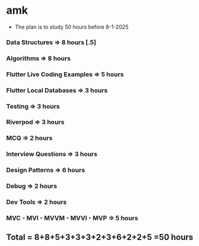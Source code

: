 # amk

- The plan is to study 50 hours before 8-1-2025

### Data Structures => 8 hours [.5]

### Algorithms => 8 hours

### Flutter Live Coding Examples => 5 hours

### Flutter Local Databases => 3 hours

### Testing => 3 hours

### Riverpod => 3 hours

### MCQ => 2 hours

### Interview Questions => 3 hours

### Design Patterns => 6 hours

### Debug => 2 hours

### Dev Tools => 2 hours

### MVC - MVI - MVVM - MVVI - MVP => 5 hours

## Total = 8+8+5+3+3+3+2+3+6+2+2+5 =50 hours